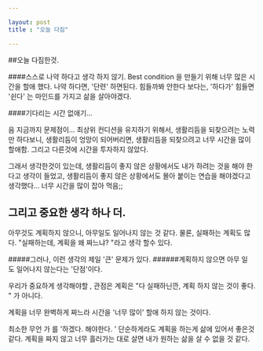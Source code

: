 ```yaml
---

layout: post
title : "오늘 다짐"

---
```


##오늘 다짐한것.

####스스로 나약 하다고 생각 하지 않기.
Best condition 을 만들기 위해 너무 많은 시간을 할애 했다.
 나약 하다면, '단련' 하면된다.
 힘들까봐 안한다 보다는, '하다가' 힘들면 '쉰다' 는 마인드를 가지고 삶을 살아야겠다.
 
####기다리는 시간 없애기...

음 지금까지 문제점이... 최상위 컨디션을 유지하기 위해서,
생활리듬을 되찾으려는 노력만 하다보니, 생활리듬이 엉망이 되어버리면,
생활리듬을 되찾으려고 너무 시간을 많이 할애함. 그리고 다른것에 시간을 투자하지 않았다.

그래서 생각한것이 있는데, 생활리듬이 좋지 않은 상황에서도 내가 하려는 것을 해야 한다고 생각이 들었고, 생활리듬이 좋지 않은 상황에서도 몰아 붙이는 연습을 해야겠다고 생각했다...
너무 시간을 많이 잡아 먹음;;

## 그리고 중요한 생각 하나 더.
아무것도 계획하지 않으니, 아무일도 일어나지 않는 것 같다.
물론, 실패하는 계획도 많다.
"실패하는데, 계획을 왜 짜느냐? "라고 생각 할수 있다.

#####그러나, 이런 생각의 제일 '큰' 문제가 있다.
######계획하지 않으면 아무 일 도 일어나지 않는다는 '단점'이다.

우리가 중요하게 생각해야할 , 관점은 계획은 "다 실패하닌깐, 계획 하지 않는 것이 좋다. " 가 아니다.

계획을 너무 완벽하게  짜느라 시간을 '너무 많이' 할애 하지 않는 것이다.

최소한 무언 가 를 '하겠다. 해야한다. ' 단순하게라도 계획을 하는게 삶에 있어서 좋은것 같다.
계획을 짜지 않고 너무 흘러가는 대로 살면 내가 원하는 삶을 살 수 없을 것 같다.